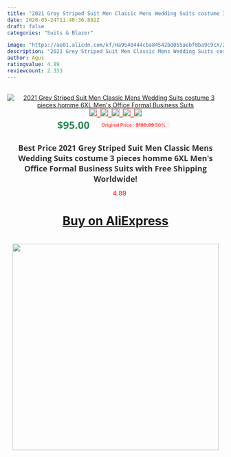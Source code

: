 ```yaml
---
title: "2021 Grey Striped Suit Men Classic Mens Wedding Suits costume 3 pieces homme 6XL Men's Office Formal Business Suits"
date: 2020-05-24T11:40:36.892Z
draft: false
categories: "Suits & Blazer"

image: "https://ae01.alicdn.com/kf/Ha9540444cba84542bd055aebf0ba9c9cX/2021-Grey-Striped-Suit-Men-Classic-Mens-Wedding-Suits-costume-3-pieces-homme-6XL-Men-s.jpg"
description: "2021 Grey Striped Suit Men Classic Mens Wedding Suits costume 3 pieces homme 6XL Men's Office Formal Business Suits"
author: Agus
ratingvalue: 4.89
reviewcount: 2.333
---
```

<br>
<div style="text-align: center;">
<a href="https://s.click.aliexpress.com/e/_AAy2MH" target="_blank" rel="nofollow noopener noreferrer"><img alt="2021 Grey Striped Suit Men Classic Mens Wedding Suits costume 3 pieces homme 6XL Men's Office Formal Business Suits" class="magnifier-image" src="https://ae01.alicdn.com/kf/Ha9540444cba84542bd055aebf0ba9c9cX/2021-Grey-Striped-Suit-Men-Classic-Mens-Wedding-Suits-costume-3-pieces-homme-6XL-Men-s.jpg_640x640.jpg">
<br>
<img style="border:1px solid salmon" src="https://ae01.alicdn.com/kf/Ha9540444cba84542bd055aebf0ba9c9cX/2021-Grey-Striped-Suit-Men-Classic-Mens-Wedding-Suits-costume-3-pieces-homme-6XL-Men-s.jpg_120x120.jpg">&nbsp;&nbsp;<img style="border:1px solid salmon" src="https://ae01.alicdn.com/kf/Hb2fb40871cd04bd2ada63b883bc23036o/2021-Grey-Striped-Suit-Men-Classic-Mens-Wedding-Suits-costume-3-pieces-homme-6XL-Men-s.jpg_120x120.jpg">&nbsp;&nbsp;<img style="border:1px solid salmon" src="https://ae01.alicdn.com/kf/H42596488a0634021a1269698e0a87744g/2021-Grey-Striped-Suit-Men-Classic-Mens-Wedding-Suits-costume-3-pieces-homme-6XL-Men-s.jpg_120x120.jpg">&nbsp;&nbsp;<img style="border:1px solid salmon" src="https://ae01.alicdn.com/kf/Hbb5126cdf232488cb9884b4fa6971fdbG/2021-Grey-Striped-Suit-Men-Classic-Mens-Wedding-Suits-costume-3-pieces-homme-6XL-Men-s.jpg_120x120.jpg">&nbsp;&nbsp;<img style="border:1px solid salmon" src="https://ae01.alicdn.com/kf/Ha6bb2ee560e543ad841edd9ee29852acX/2021-Grey-Striped-Suit-Men-Classic-Mens-Wedding-Suits-costume-3-pieces-homme-6XL-Men-s.jpg_120x120.jpg"></a></div><br0>
<div style="text-align: center;"><span style="background-color: white; border: 0px; box-sizing: border-box; color: seagreen; display: inline-block; font-family: &quot;open sans&quot; , &quot;arial&quot; , &quot;helvetica&quot; , sans-serif , &quot;heiti&quot;; font-size: 24px; font-stretch: inherit; font-weight: 700; line-height: inherit; margin: 0px 10px 0px 0px; padding: 0px; vertical-align: middle;">$95.00 </span>
<span style="background: rgb(255 , 241 , 241); border-radius: 3px; border: 0px; box-sizing: border-box; color: #ff4747; display: inline-block; font-family: inherit; font-size: 12px; font-stretch: inherit; font-style: inherit; font-variant: inherit; font-weight: 600; line-height: inherit; margin: 0px; padding: 2px 5px; transform: scale(0.9); vertical-align: middle;">Original Price : <b style="text-decoration: line-through;">$189.99 </b> 50%&nbsp;&nbsp;</span></div>
<h1 style="color: #333333; display: inline-block; font-family: &quot;open sans&quot; , &quot;arial&quot; , &quot;helvetica&quot; , sans-serif , &quot;heiti&quot;; font-size: 18px; font-stretch: inherit; font-weight: 700; text-align: center;">Best Price 2021 Grey Striped Suit Men Classic Mens Wedding Suits costume 3 pieces homme 6XL Men's Office Formal Business Suits with Free Shipping Worldwide!</h1>
<div style="color: #ff4747; text-align: center;">
<img src="https://4.bp.blogspot.com/-M0ZcTcb-5uY/XleCXlxnR4I/AAAAAAAAAEc/OrjgMkXV1oMQFaCRZj5HQwOCBcu3w1FegCPcBGAYYCw/s1600/star.png" style="height: 15px;">&nbsp;<b>4.89</b></div>
<div class="button_cont" align="center"><a class="buynow_a" href="https://s.click.aliexpress.com/e/_AAy2MH" target="_blank" rel="nofollow noopener noreferrer"><H1>Buy on AliExpress</H1></a></div><br>
<div class="separator" style="clear: both; text-align: center;">
<img src="https://lh3.googleusercontent.com/-pTy5HemUv9M/XlePHvY0dAI/AAAAAAAAAE4/0nX5iRUoIWY8eMW9Dpxeirr157OZliDIgCLcBGAsYHQ/s1600/badge.gif" width="480">
</div>
